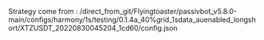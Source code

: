 Strategy come from : /direct_from_git/Flyingtoaster/passivbot_v5.8.0-main/configs/harmony/1s/testing/0.1.4a_40%grid_1sdata_auenabled_longshort/XTZUSDT_20220830045204_1cd60/config.json